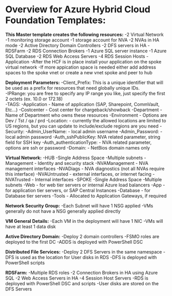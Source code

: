 ﻿**Overview for Azure Hybrid Cloud Foundation Templates:**
============================

**This Master template creates the following resources:**
	-2 Virtual Network
	-1 monitoring storage account
	-1 storage account for NVA
	-2 NVAs in HA mode 
	-2 Active Directory Domain Controllers
	-2 DFS servers in HA
	-RDSFarm
		-2 RDS Connection Brokers
		-1 Azure SQL server instance 
			-1 Azure SQL Database
		-2 RDS Web Access Servers
		-4 RDS Session Hosts
	-Application
		-After the HCF is in place install your application on the spoke virtual network
		-If more appication space is needed either add address spaces to the spoke vnet or create a new vnet spoke and peer to hub

**Deployment Parameters:**
	-Client_Prefix:  This is a unique identifier that will be used as a prefix for resources that need globally unique IDs.  
	-IPRange: you are free to specify any IP range you like, just specify the first 2 octets (ex. 10.0 or 172.18)   
	-TAGS: 
		-Application - Name of application (SAP, Sharepoint, CommVault, Etc...)
		-Costcenter  - Cost center for chargeback/showback
		-Department  - Name of Department who owns these resources
		-Environment - Options are Dev / Tst / qa / prd
	-Location: - currently the allowed locations are limited to US regions, but you can update to include/exclude regions are you need
	-Security:
		-Admin_UserName: - local admin username 
		-Admin_Password: - local admin password
		-Auth_sshPublicKey: NVA related parameter, string field for SSH key
		-Auth_authenticationType: - NVA related parameter, options are ssh or password
		-Domain:  - NetBios domain names only

**Virtual Network:**
	-HUB
		-Single Address Space
		-Multiple subnets
			-Management - Identity and security stack 
			-NVAManagement - NVA management interfaces
			-NVADiags - NVA diagnostics (not all NVAs require this interface)
			-NVAUntrusted - external interfaces, or internet facing
			-NVATrusted - Internal interfaces
	-SPOKE
		-Single Address Space
		-Multiple subnets
			-Web - for web tier servers or internal Azure load balancers
			-App - for application tier servers, or SAP Central Instances
			-Database - for Database tier servers
			-Tools - Allocated to Application Gateways, if required 

**Network Security Group:**
	-Each Subnet will have 1 NSG applied 
	-VMs generally do not have a NSG generally applied directly

**VM General Details:**
	-Each VM in the deployment will have 1 NIC 
	-VMs will have at least 1 data disk 	

**Active Directory Domain:**
	-Deploy 2 domain controllers 
	-FSMO roles are deployed to the first DC
	-ADDS is deployed with PowerShell DSC

**Distributed File Services:**
	-Deploy 2 DFS Servers in the same namespace 
	-DFS is used as the location for User disks in RDS
	-DFS is deployed with PowerShell scripts

**RDSFarm:**
	-Multiple RDS roles
		-2 Connection Brokers in HA using Azure SQL
		-2 Web Access Servers in HA
		-4 Session Host Servers 
	-RDS is deployed with PowerShell DSC and scripts
	-User disks are stored on the DFS Servers
